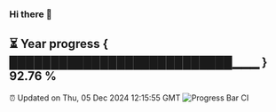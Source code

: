 ### Hi there 👋
⏳ Year progress { ███████████████████████████▁▁▁ } 92.76 %
---
⏰ Updated on Thu, 05 Dec 2024 12:15:55 GMT
![Progress Bar CI](https://github.com/Moyi321/Moyi321/workflows/Progress%20Bar%20CI/badge.svg)

